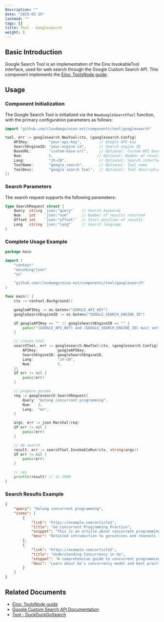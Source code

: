```yaml
---
Description: ""
date: "2025-03-19"
lastmod: ""
tags: []
title: Tool - Googlesearch
weight: 0
---
```


## **Basic Introduction**

Google Search Tool is an implementation of the Eino InvokableTool interface, used for web search through the Google Custom Search API. This component implements the [Eino: ToolsNode guide](/docs/eino/core_modules/components/tools_node_guide).

## **Usage**

### **Component Initialization**

The Google Search Tool is initialized via the `NewGoogleSearchTool` function, with the primary configuration parameters as follows:

```go
import "github.com/cloudwego/eino-ext/components/tool/googlesearch"

tool, err := googlesearch.NewTool(ctx, &googlesearch.Config{
    APIKey:         "your-api-key",        // Google API key
    SearchEngineID: "your-engine-id",      // Search engine ID
    BaseURL:        "custom-base-url",     // Optional: Custom API base URL, default: https://customsearch.googleapis.com
    Num:            5,                    // Optional: Number of results per page
    Lang:           "zh-CN",               // Optional: Search interface language
    ToolName:       "google_search",       // Optional: Tool name
    ToolDesc:       "google search tool",  // Optional: Tool description
})
```

### **Search Parameters**

The search request supports the following parameters:

```go
type SearchRequest struct {
    Query  string `json:"query"`   // Search keywords
    Num    int    `json:"num"`     // Number of results returned
    Offset int    `json:"offset"`  // Start position of results
    Lang   string `json:"lang"`    // Search language
}
```

### **Complete Usage Example**

```go
package main

import (
    "context"
    "encoding/json"
    "os"

    "github.com/cloudwego/eino-ext/components/tool/googlesearch"
)

func main() {
    ctx := context.Background()

    googleAPIKey := os.Getenv("GOOGLE_API_KEY")
    googleSearchEngineID := os.Getenv("GOOGLE_SEARCH_ENGINE_ID")

    if googleAPIKey == "" || googleSearchEngineID == "" {
        panic("[GOOGLE_API_KEY] and [GOOGLE_SEARCH_ENGINE_ID] must set")
    }

    // create tool
    searchTool, err := googlesearch.NewTool(ctx, &googlesearch.Config{
        APIKey:         googleAPIKey,
        SearchEngineID: googleSearchEngineID,
        Lang:           "zh-CN",
        Num:            5,
    })
    if err != nil {
        panic(err)
    }

    // prepare params
    req := googlesearch.SearchRequest{
        Query: "Golang concurrent programming",
        Num:   3,
        Lang:  "en",
    }

    args, err := json.Marshal(req)
    if err != nil {
        panic(err)
    }

    // do search
    result, err := searchTool.InvokableRun(ctx, string(args))
    if err != nil {
        panic(err)
    }

    // res
    println(result) // in JSON
}
```

### **Search Results Example**

```json
{
    "query": "Golang concurrent programming",
    "items": [
        {
            "link": "https://example.com/article1",
            "title": "Go Concurrent Programming Practice",
            "snippet": "This is an article about concurrent programming in Go...",
            "desc": "Detailed introduction to goroutines and channels in Go..."
        },
        {
            "link": "https://example.com/article2",
            "title": "Understanding Concurrency in Go",
            "snippet": "A comprehensive guide to concurrent programming...",
            "desc": "Learn about Go's concurrency model and best practices..."
        }
    ]
}
```

## **Related Documents**

- [Eino: ToolsNode guide](/docs/eino/core_modules/components/tools_node_guide)
- [Google Custom Search API Documentation](https://developers.google.com/custom-search/v1/overview)
- [Tool - DuckDuckGoSearch](/docs/eino/ecosystem/tool/tool_duckduckgo_search)
